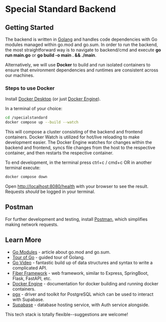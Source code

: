# Special Standard Backend

## Getting Started

The backend is written in [Golang](https://go.dev/learn/) and handles code dependencies with Go modules managed within go.mod and go.sum.
In order to run the backend, the most straightforward way is to navigate to backend/cmd and execute **go run main.go** or
**go build -o main . && ./main**.

Alternatively, we will use **Docker** to build and run isolated containers to ensure that environment dependencies and runtimes are consistent across our machines.

### Steps to use Docker

Install [Docker Desktop](https://docs.docker.com/get-started/get-docker/) (or just [Docker Engine](https://docs.docker.com/engine/install/)).

In a terminal of your choice:

```bash
cd /specialstandard
docker compose up --build --watch
```

This will compose a cluster consisting of the backend and frontend containers.
Docker Watch is utilized for hot/live reloading to make development easier. The Docker Engine
watches for changes within the backend and frontend, syncs file changes from
the host to the respective container, and then restarts the respective container.  

To end development, in the terminal press ctrl+c / cmd+c OR in another terminal execute:

```bash
docker compose down
```

Open <http://localhost:8080/health> with your browser to see the result. Requests *should* be logged in your terminal.

## Postman

For further development and testing, install [Postman](https://www.postman.com/downloads/), which simplifies making network requests.

## Learn More

- [Go Modules](https://faun.pub/understanding-go-mod-and-go-sum-5fd7ec9bcc34) - article about go.mod and go.sum.
- [Tour of Go](https://go.dev/tour/welcome/1) - guided tour of Golang.
- [Go Video](https://youtu.be/8uiZC0l4Ajw?si=YJq6z9nqTN-B-c8c) - fantastic build up of data structures and syntax to write a complicated API.
- [Fiber Framework](https://docs.gofiber.io/) - web framework, similar to Express, SpringBoot, Flask, FastAPI, etc.
- [Docker Engine](https://docs.docker.com/engine/) - documentation for docker building and running docker containers.
- [pgx](https://pkg.go.dev/github.com/jackc/pgx) - driver and toolkit for PostgreSQL which can be used to interact with Supabase.
- [Supabase](https://supabase.com/docs) - database hosting service, with Auth service alongside.  

This tech stack is totally flexible--suggestions are welcome!
